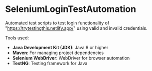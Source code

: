 # SeleniumLoginTestAutomation

Automated test scripts to test login functionality of "https://trytestingthis.netlify.app/" using valid and invalid credentials.

Tools used:

- **Java Development Kit (JDK)**: Java 8 or higher
- **Maven**: For managing project dependencies
- **Selenium WebDriver**: WebDriver for browser automation
- **TestNG**: Testing framework for Java
